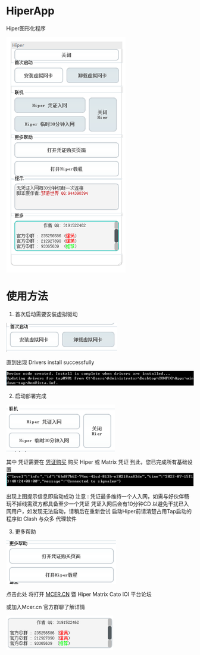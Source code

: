 # HiperApp
Hiper图形化程序

![界面](https://raw.githubusercontent.com/Tncent/HiperApp/main/Image/Pic1.png)
# 使用方法

1. 首次启动需要安装虚拟驱动

![驱动](https://raw.githubusercontent.com/Tncent/HiperApp/main/Image/Pic2.png)

直到出现 Drivers install successfully

![安装成功](https://raw.githubusercontent.com/Tncent/HiperApp/main/Image/Pic3.png)

2. 启动部署完成

![入网](https://raw.githubusercontent.com/Tncent/HiperApp/main/Image/Pic4.png)

其中 凭证需要在 [凭证购买](https://mcer.cn/shop) 购买 Hiper 或 Matrix 凭证
到此，您已完成所有基础设置
![成功部署](https://raw.githubusercontent.com/Tncent/HiperApp/main/Image/Pic6.png)

出现上图提示信息即启动成功
注意 : 
凭证最多维持一个人入网，如需与好伙伴畅玩不掉线需双方都具备至少一个凭证
凭证入网后会有10分钟CD 以避免干扰已入网用户，如发现无法启动，请稍后在重新尝试
启动Hiper前请清楚占用Tap启动的程序如 Clash 与众多 代理软件

3. 更多帮助

![帮助](https://raw.githubusercontent.com/Tncent/HiperApp/main/Image/Pic5.png)

点击此处 将打开 [MCER.CN](https://mcer.cn) 暨 Hiper Matrix Cato IOI 平台论坛

或加入Mcer.cn 官方群聊了解详情 

![q群](https://raw.githubusercontent.com/Tncent/HiperApp/main/Image/Pic7.png)
